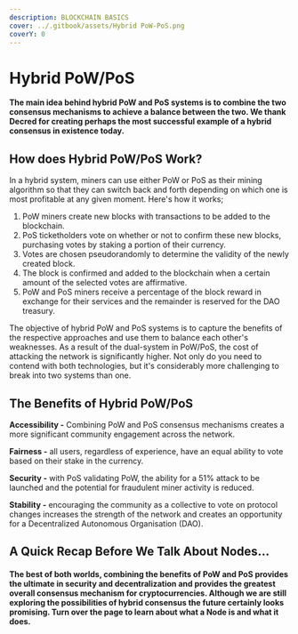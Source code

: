 ```yaml
---
description: BLOCKCHAIN BASICS
cover: ../.gitbook/assets/Hybrid PoW-PoS.png
coverY: 0
---
```


# Hybrid PoW/PoS

**The main idea behind hybrid PoW and PoS systems is to combine the two consensus mechanisms to achieve a balance between the two. We thank Decred for creating perhaps the most successful example of a hybrid consensus in existence today.**

## How does Hybrid PoW/PoS Work?

In a hybrid system, miners can use either PoW or PoS as their mining algorithm so that they can switch back and forth depending on which one is most profitable at any given moment. Here's how it works;

1. PoW miners create new blocks with transactions to be added to the blockchain.&#x20;
2. PoS ticketholders vote on whether or not to confirm these new blocks, purchasing votes by staking a portion of their currency.&#x20;
3. Votes are chosen pseudorandomly to determine the validity of the newly created block.&#x20;
4. The block is confirmed and added to the blockchain when a certain amount of the selected votes are affirmative.&#x20;
5. PoW and PoS miners receive a percentage of the block reward in exchange for their services and the remainder is reserved for the DAO treasury.

The objective of hybrid PoW and PoS systems is to capture the benefits of the respective approaches and use them to balance each other's weaknesses. As a result of the dual-system in PoW/PoS, the cost of attacking the network is significantly higher. Not only do you need to contend with both technologies, but it's considerably more challenging to break into two systems than one.

## The Benefits of Hybrid PoW/PoS

**Accessibility -** Combining PoW and PoS consensus mechanisms creates a more significant community engagement across the network.&#x20;

**Fairness -** all users, regardless of experience, have an equal ability to vote based on their stake in the currency.&#x20;

**Security -** with PoS validating PoW, the ability for a 51% attack to be launched and the potential for fraudulent miner activity is reduced.&#x20;

**Stability -** encouraging the community as a collective to vote on protocol changes increases the strength of the network and creates an opportunity for a Decentralized Autonomous Organisation (DAO).

## A Quick Recap Before We Talk About Nodes...

#### The best of both worlds, combining the benefits of PoW and PoS provides the ultimate in security and decentralization and provides the greatest overall consensus mechanism for cryptocurrencies. Although we are still exploring the possibilities of hybrid consensus the future certainly looks promising. **Turn over the page to learn about what a Node is and what it does.** &#x20;

